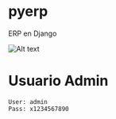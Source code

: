 # pyerp
ERP en Django


![Alt text](https://github.com/falconsoft3d/pyerp/blob/master/django.png?raw=true "Ynext")

# Usuario Admin
```
User: admin
Pass: x1234567890
```
